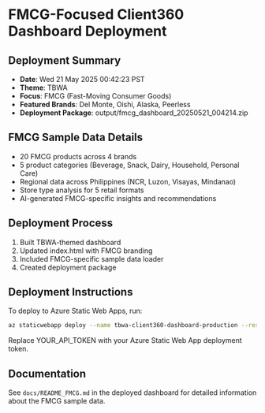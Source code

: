 # FMCG-Focused Client360 Dashboard Deployment

## Deployment Summary
- **Date**: Wed 21 May 2025 00:42:23 PST
- **Theme**: TBWA
- **Focus**: FMCG (Fast-Moving Consumer Goods)
- **Featured Brands**: Del Monte, Oishi, Alaska, Peerless
- **Deployment Package**: output/fmcg_dashboard_20250521_004214.zip

## FMCG Sample Data Details
- 20 FMCG products across 4 brands
- 5 product categories (Beverage, Snack, Dairy, Household, Personal Care)
- Regional data across Philippines (NCR, Luzon, Visayas, Mindanao)
- Store type analysis for 5 retail formats
- AI-generated FMCG-specific insights and recommendations

## Deployment Process
1. Built TBWA-themed dashboard
2. Updated index.html with FMCG branding
3. Included FMCG-specific sample data loader
4. Created deployment package

## Deployment Instructions
To deploy to Azure Static Web Apps, run:

```bash
az staticwebapp deploy --name tbwa-client360-dashboard-production --resource-group scout-dashboard --source output/fmcg_dashboard_20250521_004214.zip --token YOUR_API_TOKEN
```

Replace YOUR_API_TOKEN with your Azure Static Web App deployment token.

## Documentation
See `docs/README_FMCG.md` in the deployed dashboard for detailed information about the FMCG sample data.
